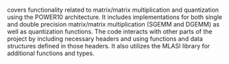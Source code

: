 covers functionality related to matrix/matrix multiplication and quantization using the POWER10 architecture. It includes implementations for both single and double precision matrix/matrix multiplication (SGEMM and DGEMM) as well as quantization functions. The code interacts with other parts of the project by including necessary headers and using functions and data structures defined in those headers. It also utilizes the MLASI library for additional functions and types.